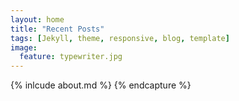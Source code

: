 ```yaml
---
layout: home
title: "Recent Posts"
tags: [Jekyll, theme, responsive, blog, template]
image:
  feature: typewriter.jpg
---
```


{% inlcude about.md %} {% endcapture %}
